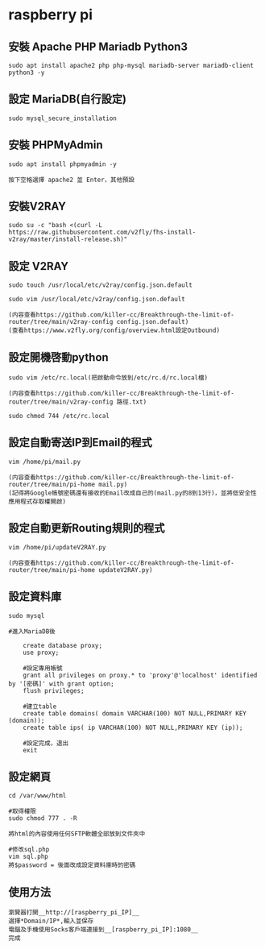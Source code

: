 raspberry pi
==============

安裝 Apache PHP Mariadb Python3
------------------------------
	sudo apt install apache2 php php-mysql mariadb-server mariadb-client python3 -y

設定 MariaDB(自行設定)
------------------------------
	sudo mysql_secure_installation 

安裝 PHPMyAdmin
------------------------------
	sudo apt install phpmyadmin -y

	按下空格選擇 apache2 並 Enter，其他預設

安裝V2RAY
------------------------------
	sudo su -c "bash <(curl -L https://raw.githubusercontent.com/v2fly/fhs-install-v2ray/master/install-release.sh)"

設定 V2RAY
------------------------------
	sudo touch /usr/local/etc/v2ray/config.json.default

	sudo vim /usr/local/etc/v2ray/config.json.default

	(内容查看https://github.com/killer-cc/Breakthrough-the-limit-of-router/tree/main/v2ray-config config.json.default)
	(查看https://www.v2fly.org/config/overview.html設定Outbound)

設定開機啓動python
------------------------------
	sudo vim /etc/rc.local(把啟動命令放到/etc/rc.d/rc.local檔)

	(内容查看https://github.com/killer-cc/Breakthrough-the-limit-of-router/tree/main/v2ray-config 路徑.txt)

	sudo chmod 744 /etc/rc.local

設定自動寄送IP到Email的程式
------------------------------
	vim /home/pi/mail.py

	(内容查看https://github.com/killer-cc/Breakthrough-the-limit-of-router/tree/main/pi-home mail.py) 
	(記得將Google帳號密碼還有接收的Email改成自己的(mail.py的8到13行)，並將低安全性應用程式存取權開啟)

設定自動更新Routing規則的程式
------------------------------
	vim /home/pi/updateV2RAY.py

	(内容查看https://github.com/killer-cc/Breakthrough-the-limit-of-router/tree/main/pi-home updateV2RAY.py)

設定資料庫
------------------------------
	sudo mysql

	#進入MariaDB後
		
		create database proxy;
		use proxy;

		#設定專用帳號
		grant all privileges on proxy.* to 'proxy'@'localhost' identified by '[密碼]' with grant option;
		flush privileges;

		#建立table
		create table domains( domain VARCHAR(100) NOT NULL,PRIMARY KEY (domain));
		create table ips( ip VARCHAR(100) NOT NULL,PRIMARY KEY (ip));
		
		#設定完成，退出
		exit

設定網頁
------------------------------
	cd /var/www/html

	#取得權限
	sudo chmod 777 . -R

	將html的內容使用任何SFTP軟體全部放到文件夾中

	#修改sql.php
	vim sql.php
	將$password = 後面改成設定資料庫時的密碼

使用方法
------------------------------
	瀏覽器打開__http://[raspberry_pi_IP]__
	選擇*Domain/IP*,輸入並保存
	電腦及手機使用Socks客戶端連接到__[raspberry_pi_IP]:1080__
	完成
